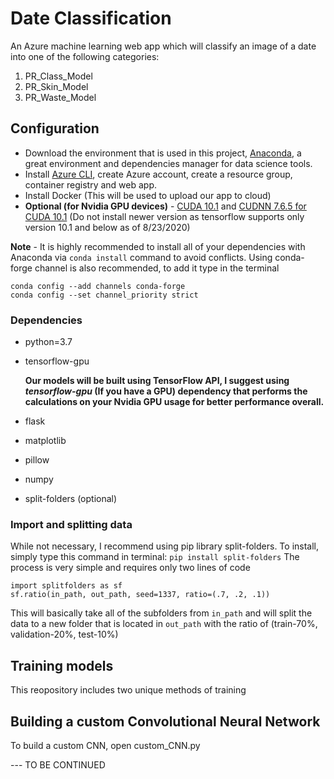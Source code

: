 # Date Classification

An Azure machine learning web app which will classify an image of a date into one of the following categories:

1. PR_Class_Model
2. PR_Skin_Model
3. PR_Waste_Model

## Configuration

- Download the environment that is used in this project, [Anaconda](https://www.anaconda.com/products/individual), a great environment and dependencies manager for data science tools.
- Install [Azure CLI](https://docs.microsoft.com/en-us/cli/azure/install-azure-cli?view=azure-cli-latest), create Azure account, create a resource group, container registry and web app.
- Install Docker (This will be used to upload our app to cloud)
- **Optional (for Nvidia GPU devices)** - [CUDA 10.1](https://developer.nvidia.com/cuda-10.1-download-archive-base) and [CUDNN 7.6.5 for CUDA 10.1](https://developer.nvidia.com/rdp/cudnn-archive#a-collapse765-101) (Do not install newer version as tensorflow supports only version 10.1 and below as of 8/23/2020)

**Note** - It is highly recommended to install all of your dependencies with Anaconda via `conda install` command to avoid conflicts. Using conda-forge channel is also recommended, to add it type in the terminal
```
conda config --add channels conda-forge
conda config --set channel_priority strict
```
### Dependencies
  - python=3.7
  - tensorflow-gpu
  
    **Our models will be built using TensorFlow API, I suggest using _tensorflow-gpu_ (If you have a GPU) dependency that performs the calculations on your Nvidia GPU usage for better performance overall.**
  
  - flask
  - matplotlib
  - pillow
  - numpy
  - split-folders (optional)

### Import and splitting data
While not necessary, I recommend using pip library split-folders.
To install, simply type this command in terminal: `pip install split-folders`
The process is very simple and requires only two lines of code
```
import splitfolders as sf
sf.ratio(in_path, out_path, seed=1337, ratio=(.7, .2, .1))
```
This will basically take all of the subfolders from `in_path` and will split the data to a new folder that is located in `out_path` with the ratio of (train-70%, validation-20%, test-10%)
## Training models
This reopository includes two unique methods of training
## Building a custom Convolutional Neural Network
To build a custom CNN, open custom_CNN.py

--- TO BE CONTINUED
